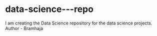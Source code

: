 # data-science---repo
I am creating the Data Science repository for the data science projects.
Author - Bramhaja
